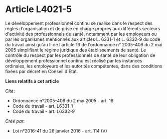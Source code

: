 # Article L4021-5

Le développement professionnel continu se réalise dans le respect des règles d'organisation et de prise en charge propres aux
différents secteurs d'activité des professionnels de santé, notamment par les employeurs ou par les organismes mentionnés aux
articles L. 6331-1 et L. 6332-9 du code du travail ainsi qu'au II de l'article 16 de l'ordonnance n° 2005-406 du 2 mai 2005
simplifiant le régime juridique des établissements de santé. Le contrôle du respect par les professionnels de santé de leur
obligation de développement professionnel continu est réalisé par les instances ordinales, les employeurs et les autorités
compétentes, dans des conditions fixées par décret en Conseil d'Etat.

**Liens relatifs à cet article**

_Cite_:

  - Ordonnance n°2005-406 du 2 mai 2005 - art. 16
  - Code du travail - art. L6331-1
  - Code du travail - art. L6332-9

_Créé par_:

  - Loi n°2016-41 du 26 janvier 2016 - art. 114 (V)
